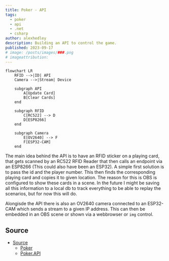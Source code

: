 ```yaml
---
title: Poker - API
tags:
  - poker
  - api
  - .net
  - csharp
author: alexhedley
description: Building an API to control the game.
published: 2023-09-17
# image: /posts/images/###.png
# imageattribution:
---
```


<!-- # Poker - API -->

<?# Markdown ?>
<?!^ "./../includes/posts/poker.md" /?>
<?#/ Markdown ?>

```mermaid
flowchart LR
    RFID -->|ID| API
    Camera -->|Stream| Device

    subgraph API
        A[Update Card]
        B[Clear Cards]
    end

    subgraph RFID
        C[RC522] --> D
        D[ESP8266]
    end

    subgraph Camera
        E[OV2640] --> F
        F[ESP32-CAM]
    end
```

The main idea behind the API is to have an RFID sticker on a playing card, that gets scanned by an RC522 RFID Reader that then calls an endpoint via an ESP8266 (This could also have been an ESP32). A simple first solution is to pass the id and the player number. This then finds the corresponding playing card and copies it to given location. The reason for this is OBS is configured to show these cards in a scene. In the future I might be saving all this information to a local db to track everything to be able to replay the scenarios, but for now this will do.

Alongisde the API there is also an OV2640 camera connected to an ESP32-CAM which sends a stream to a given IP address. This can then be embedded in an OBS scene or shown via a webbrowser or `img` control.

## Source

- [Source](https://github.com/AlexHedley/poker-recording/tree/main/src/Poker)
  - [Poker](https://github.com/AlexHedley/poker-recording/tree/main/src/Poker)
  - [Poker.API](https://github.com/AlexHedley/poker-recording/tree/main/src/Poker/Poker.API)
